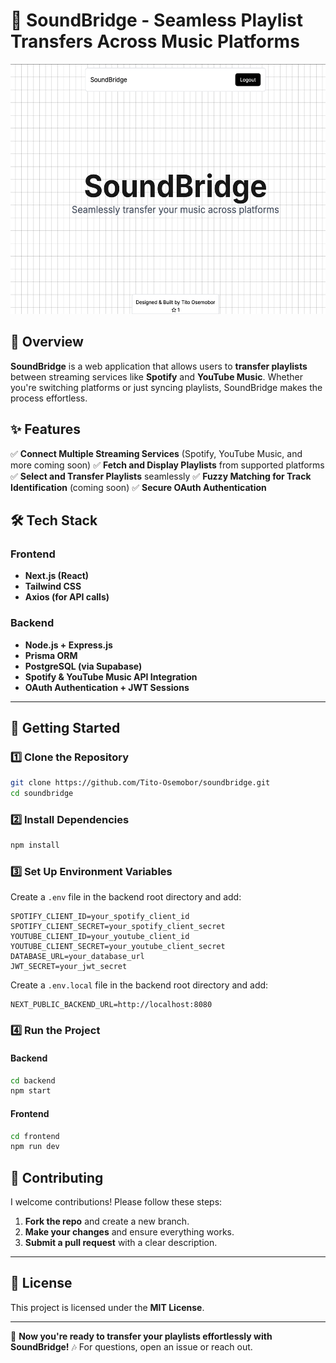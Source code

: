 # 🎵 SoundBridge - Seamless Playlist Transfers Across Music Platforms

<img src="./assets/homepage.png" alt="SoundBridge Homepage" height="400" width="600"/>

## 📌 Overview
**SoundBridge** is a web application that allows users to **transfer playlists** between streaming services like **Spotify** and **YouTube Music**. Whether you're switching platforms or just syncing playlists, SoundBridge makes the process effortless.

## ✨ Features
✅ **Connect Multiple Streaming Services** (Spotify, YouTube Music, and more coming soon)
✅ **Fetch and Display Playlists** from supported platforms
✅ **Select and Transfer Playlists** seamlessly
✅ **Fuzzy Matching for Track Identification** (coming soon)
✅ **Secure OAuth Authentication**

## 🛠️ Tech Stack
### **Frontend**
- **Next.js (React)**
- **Tailwind CSS**
- **Axios (for API calls)**

### **Backend**
- **Node.js + Express.js**
- **Prisma ORM**
- **PostgreSQL (via Supabase)**
- **Spotify & YouTube Music API Integration**
- **OAuth Authentication + JWT Sessions**

---

## 🚀 **Getting Started**
### 1️⃣ **Clone the Repository**
```bash
git clone https://github.com/Tito-Osemobor/soundbridge.git
cd soundbridge
```

### 2️⃣ **Install Dependencies**
```bash
npm install
```

### 3️⃣ **Set Up Environment Variables**
Create a `.env` file in the backend root directory and add:
```env
SPOTIFY_CLIENT_ID=your_spotify_client_id
SPOTIFY_CLIENT_SECRET=your_spotify_client_secret
YOUTUBE_CLIENT_ID=your_youtube_client_id
YOUTUBE_CLIENT_SECRET=your_youtube_client_secret
DATABASE_URL=your_database_url
JWT_SECRET=your_jwt_secret
```

Create a `.env.local` file in the backend root directory and add:
```env
NEXT_PUBLIC_BACKEND_URL=http://localhost:8080
```

### 4️⃣ **Run the Project**
#### **Backend**
```bash
cd backend
npm start
```
#### **Frontend**
```bash
cd frontend
npm run dev
```

## 🤝 **Contributing**
I welcome contributions! Please follow these steps:
1. **Fork the repo** and create a new branch.
2. **Make your changes** and ensure everything works.
3. **Submit a pull request** with a clear description.

---

## 📜 **License**
This project is licensed under the **MIT License**.

---

🚀 **Now you're ready to transfer your playlists effortlessly with SoundBridge!** 🎶
For questions, open an issue or reach out.
